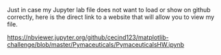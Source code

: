 Just in case my Jupyter lab file does not want to load or show on github correctly, here is the direct link to a website that will allow you to view my file. 

https://nbviewer.jupyter.org/github/cecind123/matplotlib-challenge/blob/master/Pymaceuticals/PymaceuticalsHW.ipynb
